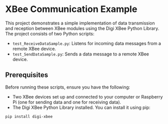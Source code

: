 # XBee Communication Example

This project demonstrates a simple implementation of data transmission and reception between XBee modules using the Digi XBee Python Library. The project consists of two Python scripts:

- `test_ReceiveDataSample.py`: Listens for incoming data messages from a remote XBee device.
- `test_SendDataSample.py`: Sends a data message to a remote XBee device.

## Prerequisites

Before running these scripts, ensure you have the following:

- Two XBee devices set up and connected to your computer or Raspberry Pi (one for sending data and one for receiving data).
- The Digi XBee Python Library installed. You can install it using pip:

```bash
pip install digi-xbee